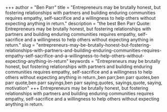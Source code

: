 +++
author = "Ben Parr"
title = "Entrepreneurs may be brutally honest, but fostering relationships with partners and building enduring communities requires empathy, self-sacrifice and a willingness to help others without expecting anything in return."
description = "the best Ben Parr Quote: Entrepreneurs may be brutally honest, but fostering relationships with partners and building enduring communities requires empathy, self-sacrifice and a willingness to help others without expecting anything in return."
slug = "entrepreneurs-may-be-brutally-honest-but-fostering-relationships-with-partners-and-building-enduring-communities-requires-empathy-self-sacrifice-and-a-willingness-to-help-others-without-expecting-anything-in-return"
keywords = "Entrepreneurs may be brutally honest, but fostering relationships with partners and building enduring communities requires empathy, self-sacrifice and a willingness to help others without expecting anything in return.,ben parr,ben parr quotes,ben parr quote,ben parr sayings,ben parr saying,quotes, sayings,quote, saying, motivation"
+++
Entrepreneurs may be brutally honest, but fostering relationships with partners and building enduring communities requires empathy, self-sacrifice and a willingness to help others without expecting anything in return.
